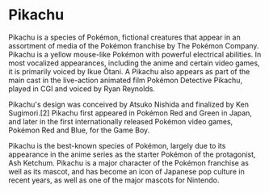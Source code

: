 # Pikachu
Pikachu is a species of Pokémon, fictional creatures that appear in an assortment of media of the Pokémon franchise by The Pokémon Company. Pikachu is a yellow mouse-like Pokémon with powerful electrical abilities. In most vocalized appearances, including the anime and certain video games, it is primarily voiced by Ikue Ōtani. A Pikachu also appears as part of the main cast in the live-action animated film Pokémon Detective Pikachu, played in CGI and voiced by Ryan Reynolds.

Pikachu's design was conceived by Atsuko Nishida and finalized by Ken Sugimori.[2] Pikachu first appeared in Pokémon Red and Green in Japan, and later in the first internationally released Pokémon video games, Pokémon Red and Blue, for the Game Boy.

Pikachu is the best-known species of Pokémon, largely due to its appearance in the anime series as the starter Pokémon of the protagonist, Ash Ketchum. Pikachu is a major character of the Pokémon franchise as well as its mascot, and has become an icon of Japanese pop culture in recent years, as well as one of the major mascots for Nintendo. 
